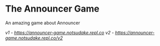 # The Announcer Game
An amazing game about Announcer

*v1 - https://announcer-game.notsudake.repl.co* 
*v2 - https://announcer-game.notsudake.repl.co/v2*
